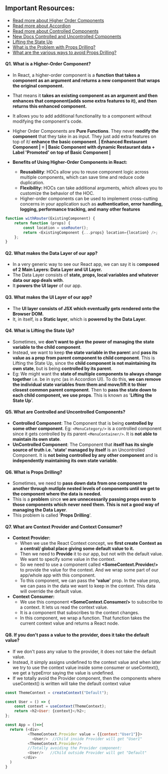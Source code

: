## Important Resources:

-   [Read more about Higher Order Components](https://legacy.reactjs.org/docs/higher-order-components.html)
-   [Read more about Accordion](https://getbootstrap.com/docs/5.0/components/accordion/)
-   [Read more about Controlled Components](https://legacy.reactjs.org/docs/forms.html#controlled-components)
-   [New Docs Controlled and Uncontrolled Components](https://react.dev/learn/sharing-state-between-components#controlled-and-uncontrolled-components)
-   [Lifting the State Up](https://react.dev/learn/sharing-state-between-components#lifting-state-up-by-example)
-   [What is the Problem with Props Drilling?](https://react.dev/learn/passing-data-deeply-with-context#the-problem-with-passing-props)
-   [What are the various ways to avoid Props Drilling?](https://blog.logrocket.com/solving-prop-drilling-react-apps/)

#### Q1. What is a Higher-Order Component?

-   In React, a higher-order component is a **function that takes a component as an argument and returns a new component that wraps the original component.**
-   That means it **takes an existing component as an argument and then enhances that component(adds some extra features to it), and then returns this enhanced component.**
-   It allows you to add additional functionality to a component without modifying the component's code.
-   Higher Order Components are **Pure Functions**. They never **modify the component** that they take in as input. They just add extra features on top of it/ **enhance the basic component**.
    **| Enhanced Restaurant Component | = | Basic Component with dynamic Restaurant data + Label 'Promoted' on top of Basic Component |**

-   **Benefits of Using Higher-Order Components in React:**
    -   **Reusability**: HOCs allow you to reuse component logic across multiple components, which can save time and reduce code duplication.
    -   **Flexibility:** HOCs can take additional arguments, which allows you to customize the behavior of the HOC.
    -   Higher-order components can be used to implement cross-cutting concerns in your application such as **authentication, error handling, logging, performance tracking, and many other features**

```js
function withRouter(ExistingComponent) {
    return function (props) {
        const location = useRouter();
        return <ExistingComponent {...props} location={location} />;
    };
}
```

#### Q2. What makes the Data Layer of our app?

-   In a very generic way to see our React app, we can say it is c**omposed of 2 Main Layers: Data Layer and UI Layer.**
-   The Data Layer consists of **state, props, local variables and whatever data our app deals with**.
-   It **powers the UI layer** of our app.

#### Q3. What makes the UI Layer of our app?

-   The **UI layer consists of JSX which eventually gets rendered onto the Browser DOM.**
-   It, in itself, is a **Static layer**, which is **powered by the Data Layer**.

#### Q4. What is Lifting the State Up?

-   Sometimes, we **don't want to give the power of managing the state variable to the child component**.
-   Instead, we want to keep **the state variable in the paren**t and **pass its value as a prop from parent component to child component**. This is Lifting the State Up, since the **child component is not maintaining its own state**, but is being **controlled by its parent**.
-   Eg: We might want the **state of multiple components to always change together** i.e. be in sync (as in Accordion UI). To do this, **we can remove the individual state variables from them and move/lift it to thier closest common parent component**. Then to **pass the state down to each child component, we use props**. This is known as '**Lifting the State Up**'.

#### Q5. What are Controlled and Uncontrolled Components?

-   **Controlled Component**: The Component that is being **controlled by some other component**. Eg: `<MenuCategory/>` is a controlled component since it gets controlled by its parent `<MenuContainer/>`. It is **not able to maintain its own state**.
-   **UnControlled Component**: The Component that **itself has its single source of truth i.e. 'state' managed by itself** is an Uncontrolled Component. It is **not being controlled by any other component** and is **independently maintaining its own state variable**.

#### Q6. What is Props Drilling?

-   Sometimes, we need to **pass down data from one component to another through mutliple nested levels of components until we get to the component where the data is needed.**
-   This is a **problem** since **we are unnecessarily passing props even to those components which never need them. This is not a good way of managing the Data Layer**.
-   This problem is called '**Props Drilling**'.

#### Q7. What are Context Provider and Context Consumer?

-   **Context Provider:**
    -   When we use the React Context concept, we **first create Context as a central/ global place giving some default value to it.**
    -   Then we need to **Provide** it to our app, but not with the default value. We want to specify some value in the context.
    -   So we need to use a component called **<SomeContext.Provider/>** to provide the value for the context. And we wrap some part of our app/whole app with this component.
    -   To this component, we can pass the **'value'** prop. In the value prop, we can pass in the data we want to keep in the context. This data will override the default value.
-   **Context Consumer:**
    -   We use this component **<SomeContext.Consumer/>** to subscribe to a context. It lets us read the context value.
    -   It is a component that subscribes to the context changes.
    -   In this component, we wrap a function. That function takes the current context value and returns a React node.

#### Q8. If you don't pass a value to the provider, does it take the default value?

-   If we don't pass any value to the provider, it does not take the default value.
-   Instead, it simply assigns undefined to the context value and when later we try to use the context value inside some consumer or useContext(), we get a typeError saying the value is undefined.
-   If we totally avoid the Provider component, then the components where useContext() is written will take the default context value

```js
const ThemeContext = createContext("Default");
```

```js
const User = () => {
    const context = useContext(ThemeContext);
    return <h2>User: {context}</h2>;
};
```

```js
const App = ()=>{
  return (<div>
          <ThemeContext.Provider value = {{context:"User1"}}>
            <User/>  //Child inside Provider will get "User1"
          <ThemeContext.Provider/>
          //Totally avoiding the Provider component:
          <User/>   //Child outside Provider will get "Default"
        </div>
  )
}
```
